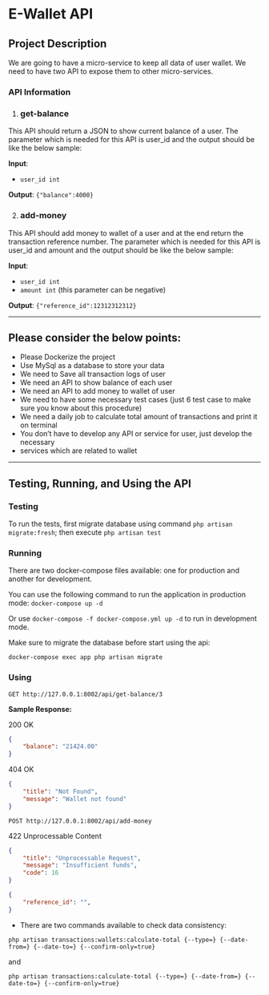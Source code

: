 # E-Wallet API

## Project Description

We are going to have a micro-service to keep all data of user wallet. We need to have two API to expose them to other micro-services.

### API Information

1. ### get-balance

This API should return a JSON to show current balance of a user. The parameter which is
needed for this API is user_id and the output should be like the below sample:

**Input**:

* `user_id int`

**Output**: `{"balance":4000}`

2. ### add-money

This API should add money to wallet of a user and at the end return the transaction
reference number. The parameter which is needed for this API is user_id and amount
and the output should be like the below sample:

**Input**:

* `user_id int`
* `amount int` (this parameter can be negative)

**Output**: `{"reference_id":12312312312}`

____

## Please consider the below points:

* Please Dockerize the project
* Use MySql as a database to store your data
* We need to Save all transaction logs of user
* We need an API to show balance of each user
* We need an API to add money to wallet of user
* We need to have some necessary test cases (just 6 test case to make sure you know
about this procedure)
* We need a daily job to calculate total amount of transactions and print it on terminal
* You don’t have to develop any API or service for user, just develop the necessary
* services which are related to wallet

___

## Testing, Running, and Using the API

### Testing

To run the tests, first migrate database using command `php artisan migrate:fresh`; then execute `php artisan test`

### Running

There are two docker-compose files available: one for production and another for development.

You can use the following command to run the application in production mode: `docker-compose up -d`

Or use `docker-compose -f docker-compose.yml up -d` to run in development mode.

Make sure to migrate the database before start using the api:

`docker-compose exec app php artisan migrate`

### Using

`GET http://127.0.0.1:8002/api/get-balance/3`

**Sample Response:**

200 OK

```json
{
    "balance": "21424.00"
}
```

404 OK

```json
{
    "title": "Not Found",
    "message": "Wallet not found"
}
```

`POST http://127.0.0.1:8002/api/add-money`

422 Unprocessable Content

```json
{
    "title": "Unprocessable Request",
    "message": "Insufficient funds",
    "code": 16
}
```

```json
{
    "reference_id": "",
}
```

* There are two commands available to check data consistency:

`php artisan transactions:wallets:calculate-total {--type=} {--date-from=} {--date-to=} {--confirm-only=true}`

and

`php artisan transactions:calculate-total {--type=} {--date-from=} {--date-to=} {--confirm-only=true}`
